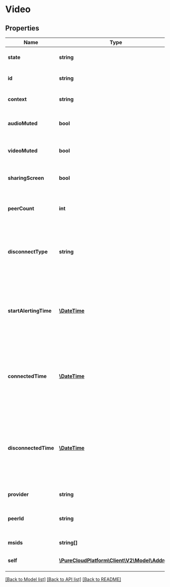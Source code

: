 # Video

## Properties
Name | Type | Description | Notes
------------ | ------------- | ------------- | -------------
**state** | **string** | The connection state of this communication. | [optional] 
**id** | **string** | A globally unique identifier for this communication. | [optional] 
**context** | **string** | The room id context (xmpp jid) for the conference session. | [optional] 
**audioMuted** | **bool** | Indicates whether this participant has muted their outgoing audio. | [optional] 
**videoMuted** | **bool** | Indicates whether this participant has muted/paused their outgoing video. | [optional] 
**sharingScreen** | **bool** | Indicates whether this participant is sharing their screen to the session. | [optional] 
**peerCount** | **int** | The number of peer participants from the perspective of the participant in the conference. | [optional] 
**disconnectType** | **string** | System defined string indicating what caused the communication to disconnect. Will be null until the communication disconnects. | [optional] 
**startAlertingTime** | [**\DateTime**](\DateTime.md) | The timestamp the communication has when it is first put into an alerting state. Date time is represented as an ISO-8601 string. For example: yyyy-MM-ddTHH:mm:ss.SSSZ | [optional] 
**connectedTime** | [**\DateTime**](\DateTime.md) | The timestamp when this communication was connected in the cloud clock. Date time is represented as an ISO-8601 string. For example: yyyy-MM-ddTHH:mm:ss.SSSZ | [optional] 
**disconnectedTime** | [**\DateTime**](\DateTime.md) | The timestamp when this communication disconnected from the conversation in the provider clock. Date time is represented as an ISO-8601 string. For example: yyyy-MM-ddTHH:mm:ss.SSSZ | [optional] 
**provider** | **string** | The source provider for the video. | [optional] 
**peerId** | **string** | The id of the peer communication corresponding to a matching leg for this communication. | [optional] 
**msids** | **string[]** | List of media stream ids | [optional] 
**self** | [**\PureCloudPlatform\Client\V2\Model\Address**](Address.md) | Address and name data for a call endpoint. | [optional] 

[[Back to Model list]](../README.md#documentation-for-models) [[Back to API list]](../README.md#documentation-for-api-endpoints) [[Back to README]](../README.md)


